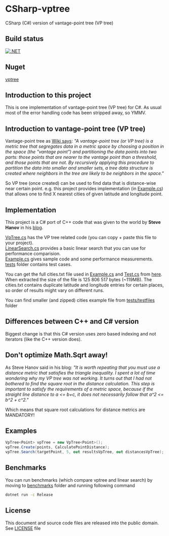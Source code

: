 # CSharp-vptree

CSharp (C#) version of vantage-point tree (VP tree)

## Build status
[![.NET](https://github.com/mcraiha/CSharp-vptree/actions/workflows/dotnet.yml/badge.svg)](https://github.com/mcraiha/CSharp-vptree/actions/workflows/dotnet.yml)

## Nuget
[vptree](https://www.nuget.org/packages/vptree/)

## Introduction to this project

This is one implementation of vantage-point tree (VP tree) for C#. As usual most of the error handling code has been stripped away, so YMMV.

## Introduction to vantage-point tree (VP tree)

Vantage-point tree as [Wiki says](https://en.wikipedia.org/wiki/Vantage-point_tree): *"A vantage-point tree (or VP tree) is a metric tree that segregates data in a metric space by choosing a position in the space (the "vantage point") and partitioning the data points into two parts: those points that are nearer to the vantage point than a threshold, and those points that are not. By recursively applying this procedure to partition the data into smaller and smaller sets, a tree data structure is created where neighbors in the tree are likely to be neighbors in the space."*

So VP tree (once created) can be used to find data that is distance-wise near certain point. e.g. this project provides implementation (in [Example.cs](https://github.com/mcraiha/CSharp-vptree/blob/master/example/Example.cs)) that allows one to find X nearest cities of given latitude and longitude point.

## Implementation

This project is a C# port of C++ code that was given to the world by **Steve Hanov** in his [blog](http://stevehanov.ca/blog/index.php?id=130). 

[VpTree.cs](https://github.com/mcraiha/CSharp-vptree/blob/master/src/VpTree.cs) has the VP tree related code (you can copy + paste this file to your project).  
[LinearSearch.cs](https://github.com/mcraiha/CSharp-vptree/blob/master/example/LinearSearch.cs) provides a basic linear search that you can use for performance comparision.  
[Example.cs](https://github.com/mcraiha/CSharp-vptree/blob/master/example/Example.cs) gives sample code and some performance measurements.  
[tests](https://github.com/mcraiha/CSharp-vptree/blob/master/tests) folder contains test cases.  

You can get the full cities.txt file used in [Example.cs](https://github.com/mcraiha/CSharp-vptree/blob/master/Example.cs) and [Test.cs](https://github.com/mcraiha/CSharp-vptree/blob/master/Test.cs) from [here](http://stevehanov.ca/blog/cities.txt.gz). When extracted the size of the file is 125 806 517 bytes (~119MB). The cities.txt contains duplicate latitude and longitude entries for certain places, so order of results might vary on different runs.

You can find smaller (and zipped) cities example file from [tests/testfiles](tests/testfiles) folder

## Differences between C++ and C# version

Biggest change is that this C# version uses zero based indexing and not iterators (like the C++ version does).

## Don't optimize Math.Sqrt away!

As Steve Hanov said in his blog: *"It is worth repeating that you must use a distance metric that satisfies the triangle inequality. I spent a lot of time wondering why my VP tree was not working. It turns out that I had not bothered to find the square root in the distance calculation. This step is important to satisfy the requirements of a metric space, because if the straight line distance to a <= b+c, it does not necessarily follow that a^2 <= b^2 + c^2."*

Which means that square root calculations for distance metrics are MANDATORY!

## Examples

```csharp
VpTree<Point> vpTree = new VpTree<Point>();
vpTree.Create(points, CalculatePointDistance);
vpTree.Search(targetPoint, 5, out resultsVpTree, out distancesVpTree);
```

## Benchmarks

You can run benchmarks (which compare vptree and linear search) by moving to [benchmarks](benchmarks) folder and running following command
```bash
dotnet run -c Release
```

## License

This document and source code files are released into the public domain. See [LICENSE](LICENSE) file

